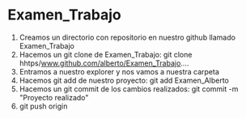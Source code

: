 # Examen_Trabajo
1. Creamos un directorio con repositorio en nuestro github llamado Examen_Trabajo
2. Hacemos un git clone de Examen_Trabajo: git clone hhtps/www.github.com/alberto/Examen_Trabajo....
3. Entramos a nuestro explorer y nos vamos a nuestra carpeta
3. Hacemos git add de nuestro proyecto: git add Examen_Alberto
4. Hacemos un git commit de los cambios realizados: git commit -m "Proyecto realizado"
5. git push origin
